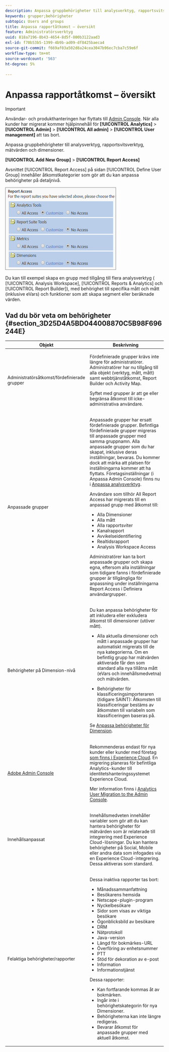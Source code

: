 ```yaml
---
description: Anpassa gruppbehörigheter till analysverktyg, rapportsvitsverktyg, mätvärden och dimensioner.
keywords: grupper;behörigheter
subtopic: Users and groups
title: Anpassa rapportåtkomst – översikt
feature: Administratörsverktyg
uuid: 818a7196-8b43-4654-8d5f-800b3122aad3
exl-id: f70b53b5-1399-4b9b-ad09-df8425baeca4
source-git-commit: f669af03a502d8a24cea3047b96ec7cba7c59e6f
workflow-type: tm+mt
source-wordcount: '563'
ht-degree: 5%

---
```


# Anpassa rapportåtkomst – översikt

>[!IMPORTANT]
>
>Användar- och produkthanteringen har flyttats till [Admin Console](https://helpx.adobe.com/se/enterprise/using/admin-console.html). När alla kunder har migrerat kommer hjälpinnehåll för **[!UICONTROL Analytics]** > **[!UICONTROL Admin]** > **[!UICONTROL All admin]** > **[!UICONTROL User management]** att tas bort.

Anpassa gruppbehörigheter till analysverktyg, rapportsvitsverktyg, mätvärden och dimensioner.

**[!UICONTROL Add New Group]** > **[!UICONTROL Report Access]**

Avsnittet [!UICONTROL Report Access] på sidan [!UICONTROL Define User Group] innehåller åtkomstkategorier som gör att du kan anpassa behörigheter på detaljnivå.

![](assets/report-access.png)

Du kan till exempel skapa en grupp med tillgång till flera analysverktyg ( [!UICONTROL Analysis Workspace], [!UICONTROL Reports & Analytics] och [!UICONTROL Report Builder]), med behörighet till specifika mått och mått (inklusive eVars) och funktioner som att skapa segment eller beräknade värden.

## Vad du bör veta om behörigheter {#section_3D25D4A5BD044008870C5B98F696244E}

<table id="table_DB7806E05E2040EC9A4CB7C3596879EC"> 
 <thead> 
  <tr> 
   <th colname="col1" class="entry"> Objekt </th> 
   <th colname="col2" class="entry"> Beskrivning </th> 
  </tr> 
 </thead>
 <tbody> 
  <tr> 
   <td colname="col1"> <p>Administratörsåtkomst/fördefinierade grupper </p> </td> 
   <td colname="col2"> <p> Fördefinierade grupper krävs inte längre för administratörer. Administratörer har nu tillgång till alla objekt (verktyg, mått, mått) samt webbtjänståtkomst, Report Builder och Activity Map. </p> <p>Syftet med grupper är att ge eller begränsa åtkomst till icke-administrativa användare. </p> </td> 
  </tr> 
  <tr> 
   <td colname="col1"> <p>Anpassade grupper </p> </td> 
   <td colname="col2"> <p> Anpassade grupper har ersatt fördefinierade grupper. Befintliga fördefinierade grupper migreras till anpassade grupper med samma gruppnamn. Alla anpassade grupper som du har skapat, inklusive deras inställningar, bevaras. Du kommer dock att märka att platsen för inställningarna kommer att ha flyttats. Företagsinställningar (i Anpassa Admin Console) finns nu i <a href="/help/admin/user-management2/c-customize-report-access/groups-analytics-tools.md"> Anpassa analysverktyg</a>. </p> <p> Användare som tillhör <span class="term"> All Report Access</span> har migrerats till en anpassad grupp med åtkomst till: </p> 
    <ul id="ul_7E1B443DEEF7452E85FEB30CA0BBC8BE"> 
     <li id="li_A510C2A4129340E0AB08EEBDBE4AEAD9">Alla Dimensioner </li> 
     <li id="li_8BA1D7A2527C4F10AC93108B9E87F418">Alla mått </li> 
     <li id="li_265830A2C6B94AF28720DA99980EAA51">Alla rapportsviter </li> 
     <li id="li_685B99DEAB814D7B9C11B14AA4CB8CD4">Kanalrapport </li> 
     <li id="li_B35420302AAB42509BD6AF0FA6349BF8">Avvikelseidentifiering </li> 
     <li id="li_3787E4696C454D3ABD1D75F6C282A9A2">Realtidsrapport </li> 
     <li id="li_3797DF9C40D1426588819116362962F5">Analysis Workspace Access </li> 
    </ul> <p>Administratörer kan ta bort anpassade grupper och skapa egna, eftersom alla inställningar som tidigare fanns i fördefinierade grupper är tillgängliga för anpassning under inställningarna <span class="wintitle"> Report Access</span> i Definiera användargrupper</a>. </p> </td> 
  </tr> 
  <tr> 
   <td colname="col1"> <p>Behörigheter på Dimension-nivå </p> </td> 
   <td colname="col2"> <p>Du kan anpassa behörigheter för att inkludera eller exkludera åtkomst till dimensioner (utöver mått). </p> 
    <ul id="ul_DA5A54223673474E9151AF979DA50659"> 
     <li id="li_C3E82F7BC07A4F2F83A85D3D511292CC"> <p>Alla aktuella dimensioner och mått i anpassade grupper har automatiskt migrerats till de nya kategorierna. Om en befintlig grupp har mätvärden aktiverade får den som standard alla nya tillåtna mått (eVars och innehållsmedvetna) och mätvärden. </p> </li> 
     <li id="li_CC56F9181CC14AB59318628E72F2E8C9"> Behörigheter för klassificeringsimporteraren (tidigare SAINT): Åtkomsten till klassificeringar bestäms av åtkomsten till variabeln <a href="https://experienceleague.adobe.com/docs/analytics/components/classifications/c-classifications.html"></a> som klassificeringen baseras på. </li> 
    </ul> <p>Se <a href="/help/admin/user-management2/c-customize-report-access/groups-dimensions.md"> Anpassa behörigheter för Dimension</a>. </p> </td> 
  </tr> 
  <tr> 
   <td colname="col1"> <p><a href="https://helpx.adobe.com/enterprise/using/admin-console.html"> Adobe Admin Console</a> </p> </td> 
   <td colname="col2"> <p>Rekommenderas endast för nya kunder eller kunder med företag <a href="https://experienceleague.adobe.com/docs/core-services/interface/about-core-services/core-services.html"> som finns i Experience Cloud</a>. En migrering planeras för befintliga <span class="keyword"> Analytics</span>-kunder till identitetshanteringssystemet <span class="keyword"> Experience Cloud</span>. </p> <p>Mer information finns i <a href="https://experienceleague.adobe.com/docs/analytics/admin/user-product-management/user-management/migrate-users/c-migration-tool.html"> Analytics User Migration to the Admin Console</a>. </p> </td> 
  </tr> 
  <tr> 
   <td colname="col1"> <p>Innehållsanpassat </p> </td> 
   <td colname="col2"> <p>Innehållsmedveten innehåller variabler som gör att du kan hantera behörigheter för mätvärden som är relaterade till integrering med Experience Cloud-lösningar. Du kan hantera behörigheter på <span class="keyword"> Social</span>, <span class="keyword"> Mobile</span> eller andra data som infogades via en <span class="keyword"> Experience Cloud</span>-integrering. Dessa aktiveras som standard. </p> </td> 
  </tr> 
  <tr> 
   <td colname="col1"> <p>Felaktiga behörigheter/rapporter </p> </td> 
   <td colname="col2"> <p>Dessa inaktiva rapporter tas bort: </p> 
    <ul id="ul_C0415CFF0562472297272EC58ECC0774"> 
     <li id="li_62B1CE33B1454987B878B321EB40D62E">Månadssammanfattning </li> 
     <li id="li_71CD776D212540A18F9B083D2E11A296">Besökarens hemsida </li> 
     <li id="li_406200AD68C74D11B5F53988A4E76A68">Netscape-plugin-program </li> 
     <li id="li_A124637D69C94C78921C8B028D890541">Nyckelbesökare </li> 
     <li id="li_5C26FF95371B4F3080FF75C7F8DE0F72">Sidor som visas av viktiga besökare </li> 
     <li id="li_E7E262BD0CF64E16B838F995F6A13B8A">Ögonblicksbild av besökare </li> 
     <li id="li_0EDC74625C0D4B1A992FCA49B648E4C0">DRM </li> 
     <li id="li_ACC92E6EA188409486E7C943F26B9DAC">Nätprotokoll </li> 
     <li id="li_6E18C4D12377416A8124BBD13164B03A">Java-version </li> 
     <li id="li_1599265E59EF4F34BB406356410C9E68">Längd för bokmärkes-URL </li> 
     <li id="li_3035442010984C409089B21E03DB7BCC">Överföring av enhetsnummer </li> 
     <li id="li_6B2163ED8FC84EBF933D97A504B4D527">PTT </li> 
     <li id="li_0EB8A4A7619B45DF87109B183A7C69C8">Stöd för dekoration av e-post </li> 
     <li id="li_989FAC662F7344E6BDDC517B79D4581E">Information </li> 
     <li id="li_F1FB7F8E415443F3B63F6D11D59A04AB">Informationstjänst </li> 
    </ul> <p>Dessa rapporter: </p> 
    <ul id="ul_F71505C59F734EA9B541BF8AB9F9388F"> 
     <li id="li_7D461907B895447280E69CF1520DF47C">Kan fortfarande kommas åt av bokmärken. </li> 
     <li id="li_27BA2DD6BA4C446FBAA06B6C76CD171F">Ingår inte i behörighetskategorin för nya Dimensioner. </li> 
     <li id="li_504E9D8421714406A0F37DEF1E10E34B">Behörigheterna kan inte längre redigeras. </li> 
     <li id="li_0022E8DCA07344C793847E8282EFBEEF">Bevarar åtkomst för anpassade grupper med aktuell åtkomst. </li> 
    </ul> </td> 
  </tr> 
 </tbody> 
</table>
